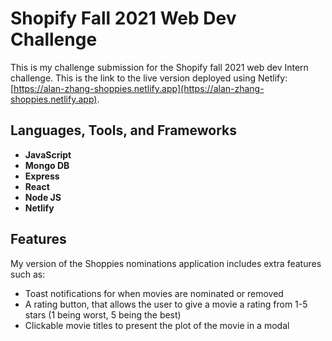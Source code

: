 # Shopify Fall 2021 Web Dev Challenge
This is my challenge submission for the Shopify fall 2021 web dev Intern challenge.
This is the link to the live version deployed using Netlify: [https://alan-zhang-shoppies.netlify.app](https://alan-zhang-shoppies.netlify.app).

## Languages, Tools, and Frameworks
* **JavaScript**
* **Mongo DB**
* **Express**
* **React**
* **Node JS**
* **Netlify**

## Features
My version of the Shoppies nominations application includes extra features such as:
* Toast notifications for when movies are nominated or removed
* A rating button, that allows the user to give a movie a rating from 1-5 stars (1 being worst, 5 being the best)
* Clickable movie titles to present the plot of the movie in a modal